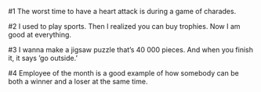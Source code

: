 #1
The worst time to have a heart attack is during a game of charades.

#2
I used to play sports. Then I realized you can buy trophies. Now I am good at everything.

#3
I wanna make a jigsaw puzzle that’s 40 000 pieces. And when you finish it, it says ’go outside.’

#4
Employee of the month is a good example of how somebody can be both a winner and a loser at the same time.
